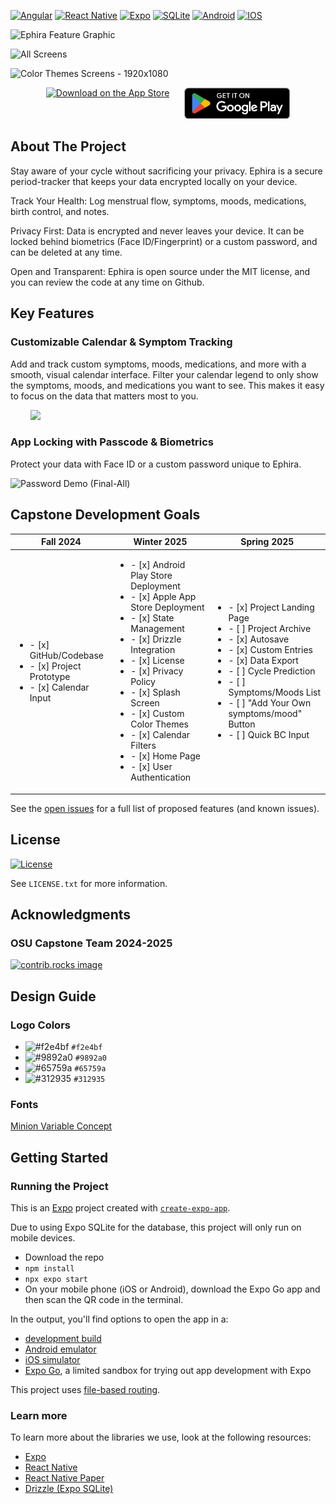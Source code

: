 <a id="readme-top"></a>

<!-- PROJECT SHIELDS -->
<!--
*** Reference links are enclosed in brackets [ ] instead of parentheses ( ).
*** See the bottom of this document for the declaration of the reference variables
*** for contributors-url, forks-url, etc. This is an optional, concise syntax you may use.
*** https://www.markdownguide.org/basic-syntax/#reference-style-links
-->

[![Angular][TypeScript.org]][TypeScript-url]
[![React Native][React-Native.dev]][React-Native-url]
[![Expo][Expo.dev]][expo-url]
[![SQLite][SQLite.org]][SQLite-url]
[![Android][Android.com]][Android-url]
[![IOS][Apple.com]][Apple-url]

<!-- PROJECT LOGO -->

![Ephira Feature Graphic](https://github.com/user-attachments/assets/7b6e3dfe-63fc-4239-9e51-af8fa0c1aeb3)

![All Screens](https://github.com/user-attachments/assets/c795869d-a4fe-44a9-b520-d5d4561245b1)


![Color Themes Screens - 1920x1080](https://github.com/user-attachments/assets/30b38159-a8aa-47a8-92e1-7dbbeacd79b8)

<p align="center" style="display: flex; justify-content: center; gap: 24px;">
  <a href="https://apps.apple.com/us/app/ephira/id6741593838?platform=iphone" target="_blank" rel="noopener noreferrer">
    <img src="https://toolbox.marketingtools.apple.com/api/badges/download-on-the-app-store/black/en-us" height="50" alt="Download on the App Store">
  </a>
  <a href="https://play.google.com/store/apps/details?id=com.capucity.ephira" target="_blank" rel="noopener noreferrer">
    <img src="assets/images/google-play-badge.png" height="50" alt="Get it on Google Play">
  </a>
</p>

<!-- ABOUT THE PROJECT -->

## About The Project

Stay aware of your cycle without sacrificing your privacy. Ephira is a secure period-tracker that keeps your data encrypted locally on your device.

Track Your Health: Log menstrual flow, symptoms, moods, medications, birth control, and notes.

Privacy First: Data is encrypted and never leaves your device. It can be locked behind biometrics (Face ID/Fingerprint) or a custom password, and can be deleted at any time.

Open and Transparent: Ephira is open source under the MIT license, and you can review the code at any time on Github.

<!-- VIDEO DEMOS -->

## Key Features

### Customizable Calendar & Symptom Tracking

Add and track custom symptoms, moods, medications, and more with a smooth, visual calendar interface. Filter your calendar legend to only show the symptoms, moods, and medications you want to see. This makes it easy to focus on the data that matters most to you.

‎ ‎ ‎ ‎ ‎ ‎ ‎ ‎ ‎<img src="https://github.com/user-attachments/assets/c0aaa86b-1fcb-4cac-874e-49b39a04bfb1" width="650"/>

### App Locking with Passcode & Biometrics

Protect your data with Face ID or a custom password unique to Ephira.

![Password Demo (Final-All)](https://github.com/user-attachments/assets/296864e6-ae4e-48ac-8ee8-b9ca0cd0f9e9)


<!-- DEVELOPMENT GOALS -->

## Capstone Development Goals

| Fall 2024  | Winter 2025 | Spring 2025 |
|------------|-------------|-------------|
| <ul><li>- [x]  GitHub/Codebase</li><li>- [x] Project Prototype</li><li>- [x] Calendar Input</li></ul> | <ul><li>- [x]  Android Play Store Deployment</li><li>- [x] Apple App Store Deployment</li><li>- [x] State Management</li><li>- [x] Drizzle Integration</li><li>- [x] License</li><li>- [x] Privacy Policy</li><li>- [x] Splash Screen</li><li>- [x] Custom Color Themes</li><li>- [x] Calendar Filters</li><li>- [x] Home Page</li><li>- [x] User Authentication </li></ul> | <ul><li>- [x]  Project Landing Page</li><li>- [ ] Project Archive</li><li>- [x] Autosave</li><li>- [x] Custom Entries</li><li>- [x] Data Export</li><li>- [ ] Cycle Prediction</li><li>- [ ] Symptoms/Moods List </li><li>- [ ] "Add Your Own symptoms/mood" Button</li><li>- [ ] Quick BC Input</li></ul> |

See the [open issues](https://github.com/adulbrich/ephira/issues) for a full list of proposed features (and known issues).

<!-- LICENSE -->

## License

[![License][license-shield]][license-url]

See `LICENSE.txt` for more information.

<!-- ACKNOWLEDGMENTS -->

## Acknowledgments

### OSU Capstone Team 2024-2025

<a href="https://github.com/adulbrich/ephira/graphs/contributors">
  <img src="https://contrib.rocks/image?repo=adulbrich/ephira" alt="contrib.rocks image" />
</a>

<!-- DESIGN GUIDE -->

## Design Guide

### Logo Colors

- ![#f2e4bf](https://placehold.co/15x15/f2e4bf/f2e4bf.png) `#f2e4bf`
- ![#9892a0](https://placehold.co/15x15/9892a0/9892a0.png) `#9892a0`
- ![#65759a](https://placehold.co/15x15/65759a/65759a.png) `#65759a`
- ![#312935](https://placehold.co/15x15/312935/312935.png) `#312935`

### Fonts

[Minion Variable Concept](https://fonts.adobe.com/fonts/minion)

<!-- GETTING STARTED -->

## Getting Started

### Running the Project

This is an [Expo](https://expo.dev) project created with [`create-expo-app`](https://www.npmjs.com/package/create-expo-app).

Due to using Expo SQLite for the database, this project will only run on mobile devices.

- Download the repo
- `npm install`
- `npx expo start`
- On your mobile phone (iOS or Android), download the Expo Go app and then scan the QR code in the terminal.

In the output, you'll find options to open the app in a:

- [development build](https://docs.expo.dev/develop/development-builds/introduction/)
- [Android emulator](https://docs.expo.dev/workflow/android-studio-emulator/)
- [iOS simulator](https://docs.expo.dev/workflow/ios-simulator/)
- [Expo Go](https://expo.dev/go), a limited sandbox for trying out app development with Expo

This project uses [file-based routing](https://docs.expo.dev/router/introduction).

### Learn more

To learn more about the libraries we use, look at the following resources:

- [Expo](https://docs.expo.dev/)
- [React Native](https://reactnative.dev/)
- [React Native Paper](https://reactnativepaper.com/)
- [Drizzle (Expo SQLite)](https://orm.drizzle.team/docs/connect-expo-sqlite)

<!-- MARKDOWN LINKS & IMAGES -->
<!-- https://www.markdownguide.org/basic-syntax/#reference-style-links -->

[license-shield]: https://img.shields.io/github/license/adulbrich/ephira.svg?style=for-the-badge
[license-url]: https://github.com/adulbrich/ephira/blob/master/LICENSE.txt
[product-screenshot]: assets/images/feature-graphic.png
[SQLite.org]: https://img.shields.io/badge/sqlite-%2307405e.svg?style=for-the-badge&logo=sqlite&logoColor=white
[SQLite-url]: https://sqlite.org
[Expo.dev]: https://img.shields.io/badge/expo-1C1E24?style=for-the-badge&logo=expo&logoColor=#D04A37
[Expo-url]: https://expo.dev
[React-Native.dev]: https://img.shields.io/badge/react_native-%2320232a.svg?style=for-the-badge&logo=react&logoColor=%2361DAFB
[React-Native-url]: https://reactnative.dev
[TypeScript.org]: https://img.shields.io/badge/typescript-%23007ACC.svg?style=for-the-badge&logo=typescript&logoColor=white
[TypeScript-url]: https://typescriptlang.org
[Android.com]: https://img.shields.io/badge/Android-3DDC84?style=for-the-badge&logo=android&logoColor=white
[Android-url]: https://android.com
[Apple.com]: https://img.shields.io/badge/IOS-%23000000.svg?style=for-the-badge&logo=apple&logoColor=white
[Apple-url]: https://apple.com
